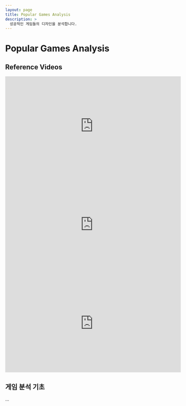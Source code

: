 ```yaml
---
layout: page
title: Popular Games Analysis
description: >
  성공적인 게임들의 디자인을 분석합니다.
---
```


# Popular Games Analysis

## Reference Videos
<iframe width="560" height="315" src="https://www.youtube.com/embed/0N4ijBZj69Y" frameborder="0" allow="accelerometer; autoplay; clipboard-write; encrypted-media; gyroscope; picture-in-picture" allowfullscreen></iframe>

<iframe width="560" height="315" src="https://www.youtube.com/embed/2wL1Ur9kcJg" frameborder="0" allow="accelerometer; autoplay; clipboard-write; encrypted-media; gyroscope; picture-in-picture" allowfullscreen></iframe>

<iframe width="560" height="315" src="https://www.youtube.com/embed/2wL1Ur9kcJg" frameborder="0" allow="accelerometer; autoplay; clipboard-write; encrypted-media; gyroscope; picture-in-picture" allowfullscreen></iframe>

## 게임 분석 기초
...